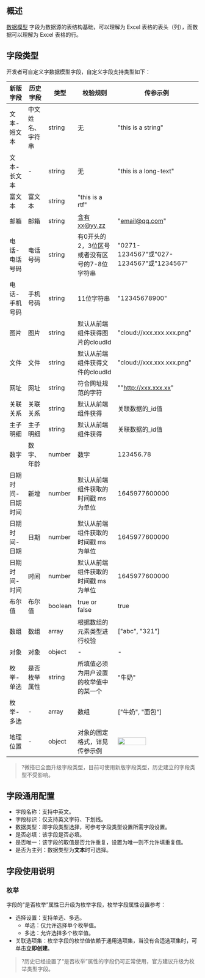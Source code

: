 

## 概述 
[数据模型](https://cloud.tencent.com/document/product/1301/68441) 字段为数据源的表结构基础，可以理解为 Excel 表格的表头（列），而数据可以理解为 Excel 表格的行。


## 字段类型
开发者可自定义字数据模型字段，自定义字段支持类型如下：

|新版字段|历史字段|类型|校验规则|传参示例|
|-------|------|-------|--------|---|
|文本-短文本|中文姓名、字符串|string|无|"this is a string"|
|文本-长文本|-|string|无|"this is a long-text"|
|富文本|富文本|string|"this is a rtf"|
|邮箱|邮箱|string|含有xx@yy.zz|"email@qq.com"|
|电话-电话号码|电话号码|string|有0开头的2，3位区号或者没有区号的7-8位字符串|"0271-1234567"或"027-1234567"或"1234567"|
|电话-手机号码|手机号码|string|11位字符串|"12345678900"|
|图片|图片|string|默认从前端组件获得图片的cloudId	|"cloud://xxx.xxx.xxx.png"|
|文件|文件|string|默认从前端组件获得文件的cloudId	|"cloud://xxx.xxx.xxx.png"|
|网址|网址|string|符合网址规范的字符|""http://xxx.xxx.xx"|
|关联关系|关联关系|string|默认从前端组件获得|	关联数据的_id值|
|主子明细|主子明细|string|默认从前端组件获得|	关联数据的_id值|
|数字|数字、年龄|number|数字	|123456.78|
|日期时间-日期时间|新增|number|默认从前端组件获取的时间戳 ms为单位|1645977600000|
|日期时间-日期|日期|number|默认从前端组件获取的时间戳 ms为单位|1645977600000|
|日期时间-时间|时间|number|默认从前端组件获取的时间戳 ms为单位|1645977600000|
|布尔值|布尔值|boolean|true or false	|true 
|数组|数组|array|根据数组的元素类型进行校验|["abc", "321"]|
|对象|对象|object | -|-
|枚举-单选|是否枚举属性|string|所填值必须为用户设置的枚举值中的某一个|"牛奶"|
|枚举-多选|-|array|数组|	["牛奶", "面包"]|
|地理位置|-|object|对象的固定格式，详见传参示例|<img src="https://qcloudimg.tencent-cloud.cn/raw/44dac84f503eafe2b602a4ebb32beb8a.png" width="60%"></img>|

>?微搭已全面升级字段类型，目前可使用新版字段类型，历史建立的字段类型不受影响。



## 字段通用配置
- 字段名称：支持中英文。
- 字段标识：仅支持英文字符、下划线。
- 数据类型：即字段类型选择，可参考字段类型设置所需字段设置。
- 是否必填：该字段是否必填。
- 是否唯一：该字段的取值是否允许重复，设置为唯一则不允许填重复值。
- 是否为主列：数据类型为**文本**时可选择。


## 字段使用说明
### 枚举
字段的“是否枚举”属性已升级为枚举字段，枚举字段属性设置参考：
- 选择设置：支持单选、多选。
  - 单选：仅允许选择单个枚举值。
  - 多选：允许选择多个枚举值。
- 关联选项集：枚举字段的枚举值依赖于通用选项集，当没有合适选项集时，可单击**立即创建**。

>?历史已经设置了“是否枚举”属性的字段仍可正常使用，官方建议升级为枚举类型字段。

